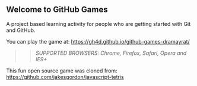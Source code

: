 ## Welcome to GitHub Games

A project based learning activity for people who are getting started with Git and GitHub.

You can play the game at: https://gh4d.github.io/github-games-dramayrat/ 

>> _*SUPPORTED BROWSERS*: Chrome, Firefox, Safari, Opera and IE9+_

This fun open source game was cloned from: https://github.com/jakesgordon/javascript-tetris

